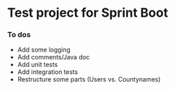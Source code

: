 <h1>Test project for Sprint Boot</h1>
<h3>To dos</h3>
<ul>
  <li>Add some logging</li>
  <li>Add comments/Java doc</li>
  <li>Add unit tests</li>
  <li>Add integration tests</li>
  <li>Restructure some parts (Users vs. Countynames)</li>
</ul>
